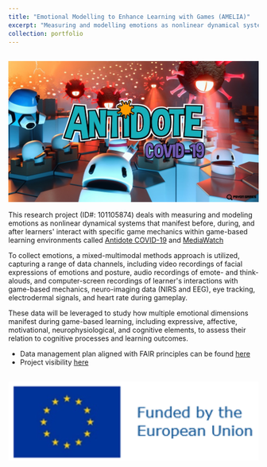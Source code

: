 ```yaml
---
title: "Emotional Modelling to Enhance Learning with Games (AMELIA)"
excerpt: "Measuring and modelling emotions as nonlinear dynamical systems with a game-based learning environment"
collection: portfolio
---
```


<br/><img src='/images/antidote-game.jpg'>

This research project (ID#: 101105874) deals with measuring and modeling emotions as nonlinear dynamical systems that manifest before, during, and after learners' interact with specific game mechanics within game-based learning environments called [Antidote COVID-19](https://iamtheshield.com/) and [MediaWatch](https://webpages.tuni.fi/gamelab/2022/mediawatch/)

To collect emotions, a mixed-multimodal methods approach is utilized, capturing a range of data channels, including video recordings of facial expressions of emotions and posture, audio recordings of emote- and think-alouds, and computer-screen recordings of learner's interactions with game-based mechanics, neuro-imaging data (NIRS and EEG), eye tracking, electrodermal signals, and heart rate during gameplay. 

These data will be leveraged to study how multiple emotional dimensions manifest during game-based learning, including expressive, affective, motivational, neurophysiological, and cognitive elements, to assess their relation to cognitive processes and learning outcomes.

  * Data management plan aligned with FAIR principles can be found [here](https://drive.google.com/file/d/10TxAmMRpAzksR8msnFe0671mJ6VOqkN5/view?usp=sharing)
  * Project visibility [here](https://www.tuni.fi/en/research/emotional-modelling-enhance-learning-games)

<br/><img src='/images/EUflag.png'>
